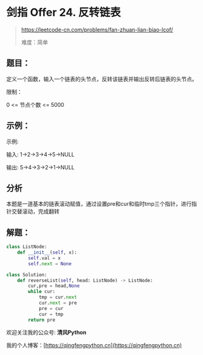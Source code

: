 # 剑指 Offer 24. 反转链表
> https://leetcode-cn.com/problems/fan-zhuan-lian-biao-lcof/
> 
> 难度：简单

## 题目：

定义一个函数，输入一个链表的头节点，反转该链表并输出反转后链表的头节点。

限制：

0 <= 节点个数 <= 5000

## 示例：

示例:

输入: 1->2->3->4->5->NULL

输出: 5->4->3->2->1->NULL

## 分析

本题是一道基本的链表滚动赋值，通过设置pre和cur和临时tmp三个指针，进行指针交替滚动，完成翻转

## 解题：

```python
class ListNode:
    def __init__(self, x):
        self.val = x
        self.next = None

class Solution:
    def reverseList(self, head: ListNode) -> ListNode:
        cur,pre = head,None
        while cur:
            tmp = cur.next
            cur.next = pre
            pre = cur
            cur = tmp
        return pre
```

欢迎关注我的公众号: **清风Python**

我的个人博客：[https://qingfengpython.cn](https://qingfengpython.cn)
